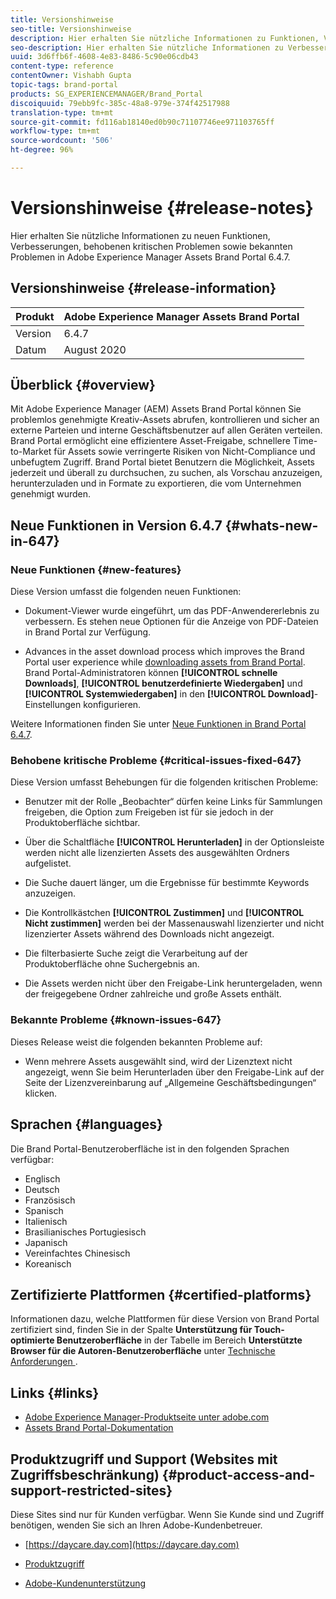 ```yaml
---
title: Versionshinweise
seo-title: Versionshinweise
description: Hier erhalten Sie nützliche Informationen zu Funktionen, Verbesserungen, behobenen kritischen Problemen sowie bekannten Problemen in Adobe Experience Manager Assets Brand Portal 6.4.7.
seo-description: Hier erhalten Sie nützliche Informationen zu Verbesserungen, behobenen kritischen Problemen sowie bekannten Problemen in Adobe Experience Manager Assets Brand Portal 6.4.7.
uuid: 3d6ffb6f-4608-4e83-8486-5c90e06cdb43
content-type: reference
contentOwner: Vishabh Gupta
topic-tags: brand-portal
products: SG_EXPERIENCEMANAGER/Brand_Portal
discoiquuid: 79ebb9fc-385c-48a8-979e-374f42517988
translation-type: tm+mt
source-git-commit: fd116ab18140ed0b90c71107746ee971103765ff
workflow-type: tm+mt
source-wordcount: '506'
ht-degree: 96%

---
```



# Versionshinweise {#release-notes}

Hier erhalten Sie nützliche Informationen zu neuen Funktionen, Verbesserungen, behobenen kritischen Problemen sowie bekannten Problemen in Adobe Experience Manager Assets Brand Portal 6.4.7.

## Versionshinweise {#release-information}

| Produkt | Adobe Experience Manager Assets Brand Portal |
|---|---|
| Version | 6.4.7 |
| Datum            | August 2020 |

## Überblick {#overview}

Mit Adobe Experience Manager (AEM) Assets Brand Portal können Sie problemlos genehmigte Kreativ-Assets abrufen, kontrollieren und sicher an externe Parteien und interne Geschäftsbenutzer auf allen Geräten verteilen. Brand Portal ermöglicht eine effizientere Asset-Freigabe, schnellere Time-to-Market für Assets sowie verringerte Risiken von Nicht-Compliance und unbefugtem Zugriff. Brand Portal bietet Benutzern die Möglichkeit, Assets jederzeit und überall zu durchsuchen, zu suchen, als Vorschau anzuzeigen, herunterzuladen und in Formate zu exportieren, die vom Unternehmen genehmigt wurden.

## Neue Funktionen in Version 6.4.7 {#whats-new-in-647}

### Neue Funktionen {#new-features}

Diese Version umfasst die folgenden neuen Funktionen:

* Dokument-Viewer wurde eingeführt, um das PDF-Anwendererlebnis zu verbessern. Es stehen neue Optionen für die Anzeige von PDF-Dateien in Brand Portal zur Verfügung.

<!--
* Download Settings configuration to configure asset download from Brand Portal. Fast download, custom renditions, and system renditions are the available configurations. 
-->

* Advances in the asset download process which improves the Brand Portal user experience while [downloading assets from Brand Portal](brand-portal-download-assets.md). Brand Portal-Administratoren können **[!UICONTROL schnelle Downloads]**, **[!UICONTROL benutzerdefinierte Wiedergaben]** und **[!UICONTROL Systemwiedergaben]** in den **[!UICONTROL Download]**-Einstellungen konfigurieren.

Weitere Informationen finden Sie unter [Neue Funktionen in Brand Portal 6.4.7](whats-new.md).

### Behobene kritische Probleme {#critical-issues-fixed-647}

Diese Version umfasst Behebungen für die folgenden kritischen Probleme:

* Benutzer mit der Rolle „Beobachter“ dürfen keine Links für Sammlungen freigeben, die Option zum Freigeben ist für sie jedoch in der Produktoberfläche sichtbar.

* Über die Schaltfläche **[!UICONTROL Herunterladen]** in der Optionsleiste werden nicht alle lizenzierten Assets des ausgewählten Ordners aufgelistet.

* Die Suche dauert länger, um die Ergebnisse für bestimmte Keywords anzuzeigen.

* Die Kontrollkästchen **[!UICONTROL Zustimmen]** und **[!UICONTROL Nicht zustimmen]** werden bei der Massenauswahl lizenzierter und nicht lizenzierter Assets während des Downloads nicht angezeigt.

* Die filterbasierte Suche zeigt die Verarbeitung auf der Produktoberfläche ohne Suchergebnis an.

* Die Assets werden nicht über den Freigabe-Link heruntergeladen, wenn der freigegebene Ordner zahlreiche und große Assets enthält.


### Bekannte Probleme {#known-issues-647}

Dieses Release weist die folgenden bekannten Probleme auf:

* Wenn mehrere Assets ausgewählt sind, wird der Lizenztext nicht angezeigt, wenn Sie beim Herunterladen über den Freigabe-Link auf der Seite der Lizenzvereinbarung auf „Allgemeine Geschäftsbedingungen“ klicken.



## Sprachen {#languages}

Die Brand Portal-Benutzeroberfläche ist in den folgenden Sprachen verfügbar:

* Englisch
* Deutsch
* Französisch
* Spanisch
* Italienisch
* Brasilianisches     Portugiesisch
* Japanisch
* Vereinfachtes Chinesisch
* Koreanisch

## Zertifizierte Plattformen              {#certified-platforms}

Informationen dazu, welche Plattformen für diese Version von Brand Portal zertifiziert sind, finden Sie in der Spalte **Unterstützung für Touch-optimierte Benutzeroberfläche** in der Tabelle im Bereich **Unterstützte Browser für die Autoren-Benutzeroberfläche** unter [Technische Anforderungen ](https://helpx.adobe.com/de/experience-manager/6-4/sites/deploying/using/technical-requirements.html).

## Links {#links}

* [Adobe Experience Manager-Produktseite unter adobe.com](http://www.adobe.com/de/marketing-cloud/experience-manager.html)
* [Assets Brand Portal-Dokumentation](https://helpx.adobe.com/de/experience-manager/brand-portal/user-guide.html)

## Produktzugriff und Support (Websites mit Zugriffsbeschränkung) {#product-access-and-support-restricted-sites}

Diese Sites sind nur für Kunden verfügbar. Wenn Sie Kunde sind und Zugriff benötigen, wenden Sie sich an Ihren Adobe-Kundenbetreuer.

* [https://daycare.day.com](https://daycare.day.com)

* [Produktzugriff](https://login.marketing.adobe.com)

* [Adobe-Kundenunterstützung](https://helpx.adobe.com/de/contact.html)
